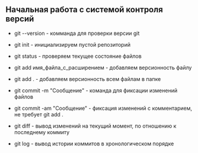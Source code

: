 ## Начальная работа с системой контроля версий ##

* git --version - комманда для проверки версии git

* git init - инициализируем пустой репозиторий

* git status - проверяем текущее состояние файлов

* git add имя_файла_с_расширением - добавляем версионность файлу

* git add . - добавляем версионность всем файлам в папке

* git commit -m "Сообщение" - команда для фиксации изменений файлов

* git commit -am "Сообщение" - фиксация изменений с комментарием, не требует git add .

* git diff - вывод изменений на текущий момент, по отношению к последнему коммиту

* git log - вывод истории коммитов в хронологическом порядке
